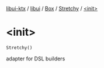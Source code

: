 [libui-ktx](../../../index.md) / [libui](../../index.md) / [Box](../index.md) / [Stretchy](index.md) / [&lt;init&gt;](./-init-.md)

# &lt;init&gt;

`Stretchy()`

adapter for DSL builders

